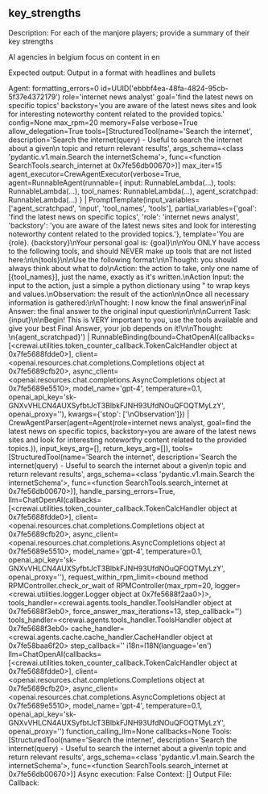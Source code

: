 ## key_strengths
Description: 
For each of the manjore players; provide a summary of  their key strengths

AI agencies in belgium 
focus on content in en

Expected output: 
Output in a format with headlines and bullets

Agent: formatting_errors=0 id=UUID('ebbbf4ea-48fa-4824-95cb-5f37e4372179') role='internet news analyst' goal='find the latest news on specific topics' backstory='you are aware of the latest news sites and look for interesting noteworthy content related to the provided topics.' config=None max_rpm=20 memory=False verbose=True allow_delegation=True tools=[StructuredTool(name='Search the internet', description='Search the internet(query) - Useful to search the internet about a given\n            topic and return relevant results', args_schema=<class 'pydantic.v1.main.Search the internetSchema'>, func=<function SearchTools.search_internet at 0x7fe56db00670>)] max_iter=15 agent_executor=CrewAgentExecutor(verbose=True, agent=RunnableAgent(runnable={
  input: RunnableLambda(...),
  tools: RunnableLambda(...),
  tool_names: RunnableLambda(...),
  agent_scratchpad: RunnableLambda(...)
}
| PromptTemplate(input_variables=['agent_scratchpad', 'input', 'tool_names', 'tools'], partial_variables={'goal': 'find the latest news on specific topics', 'role': 'internet news analyst', 'backstory': 'you are aware of the latest news sites and look for interesting noteworthy content related to the provided topics.'}, template='You are {role}. {backstory}\nYour personal goal is: {goal}\n\nYou ONLY have access to the following tools, and should NEVER make up tools that are not listed here:\n\n{tools}\n\nUse the following format:\n\nThought: you should always think about what to do\nAction: the action to take, only one name of [{tool_names}], just the name, exactly as it\'s written.\nAction Input: the input to the action, just a simple a python dictionary using " to wrap keys and values.\nObservation: the result of the action\n\nOnce all necessary information is gathered:\n\nThought: I now know the final answer\nFinal Answer: the final answer to the original input question\n\n\nCurrent Task: {input}\n\nBegin! This is VERY important to you, use the tools available and give your best Final Answer, your job depends on it!\n\nThought: \n{agent_scratchpad}')
| RunnableBinding(bound=ChatOpenAI(callbacks=[<crewai.utilities.token_counter_callback.TokenCalcHandler object at 0x7fe5688fdde0>], client=<openai.resources.chat.completions.Completions object at 0x7fe5689cfb20>, async_client=<openai.resources.chat.completions.AsyncCompletions object at 0x7fe5689e5510>, model_name='gpt-4', temperature=0.1, openai_api_key='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', openai_proxy=''), kwargs={'stop': ['\nObservation']})
| CrewAgentParser(agent=Agent(role=internet news analyst, goal=find the latest news on specific topics, backstory=you are aware of the latest news sites and look for interesting noteworthy content related to the provided topics.)), input_keys_arg=[], return_keys_arg=[]), tools=[StructuredTool(name='Search the internet', description='Search the internet(query) - Useful to search the internet about a given\n            topic and return relevant results', args_schema=<class 'pydantic.v1.main.Search the internetSchema'>, func=<function SearchTools.search_internet at 0x7fe56db00670>)], handle_parsing_errors=True, llm=ChatOpenAI(callbacks=[<crewai.utilities.token_counter_callback.TokenCalcHandler object at 0x7fe5688fdde0>], client=<openai.resources.chat.completions.Completions object at 0x7fe5689cfb20>, async_client=<openai.resources.chat.completions.AsyncCompletions object at 0x7fe5689e5510>, model_name='gpt-4', temperature=0.1, openai_api_key='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', openai_proxy=''), request_within_rpm_limit=<bound method RPMController.check_or_wait of RPMController(max_rpm=20, logger=<crewai.utilities.logger.Logger object at 0x7fe5688f2aa0>)>, tools_handler=<crewai.agents.tools_handler.ToolsHandler object at 0x7fe5688f3eb0>, force_answer_max_iterations=13, step_callback='') tools_handler=<crewai.agents.tools_handler.ToolsHandler object at 0x7fe5688f3eb0> cache_handler=<crewai.agents.cache.cache_handler.CacheHandler object at 0x7fe58baa6f20> step_callback='' i18n=I18N(language='en') llm=ChatOpenAI(callbacks=[<crewai.utilities.token_counter_callback.TokenCalcHandler object at 0x7fe5688fdde0>], client=<openai.resources.chat.completions.Completions object at 0x7fe5689cfb20>, async_client=<openai.resources.chat.completions.AsyncCompletions object at 0x7fe5689e5510>, model_name='gpt-4', temperature=0.1, openai_api_key='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', openai_proxy='') function_calling_llm=None callbacks=None
Tools: [StructuredTool(name='Search the internet', description='Search the internet(query) - Useful to search the internet about a given\n            topic and return relevant results', args_schema=<class 'pydantic.v1.main.Search the internetSchema'>, func=<function SearchTools.search_internet at 0x7fe56db00670>)]
Async execution: False
Context: []
Output File: 
Callback: 
